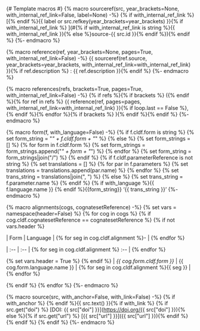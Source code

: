 {# 
 Template macros
 #}
{% macro sourceref(src, year_brackets=None, with_internal_ref_link=False, label=None) -%}
{% if with_internal_ref_link %}[{% endif %}{{ label or src.refkey(year_brackets=year_brackets) }}{% if with_internal_ref_link %}
](#{% if with_internal_ref_link is string %}{{ with_internal_ref_link }}{% else %}source-{{ src.id }}{% endif %}){% endif %}
{%- endmacro %}

{% macro reference(ref, year_brackets=None, pages=True, with_internal_ref_link=False) -%}
{{ sourceref(ref.source, year_brackets=year_brackets, with_internal_ref_link=with_internal_ref_link) }}{% if ref.description %}
: {{ ref.description }}{% endif %}
{%- endmacro %}

{% macro references(refs, brackets=True, pages=True, with_internal_ref_link=False) -%}
{% if refs %}{% if brackets %}
 ({% endif %}{% for ref in refs %}
{{ reference(ref, pages=pages, with_internal_ref_link=with_internal_ref_link) }}{% if loop.last == False %}, {% endif %}{% endfor %}{% if brackets %}
){% endif %}{% endif %}
{%- endmacro %}

{% macro form(f, with_language=False) -%}
{% if f.cldf.form is string %}
    {% set form_string = "_" + f.cldf.form + "_" %}
{% else %}
    {% set form_strings = [] %}
    {% for form in f.cldf.form %}
        {% set form_strings = form_strings.append("_" + form + "_") %}
    {% endfor %}
    {% set form_string = form_strings|join("/") %}
{% endif %}
{% if f.cldf.parameterReference is not string %} 
    {% set translations = [] %}
    {% for par in f.parameters %}
        {% set translations = translations.append(par.name) %}
    {% endfor %}
    {% set trans_string = translations|join(", ") %}
{% else %}
    {% set trans_string = f.parameter.name %}
{% endif %}
{% if with_language %}{{ f.language.name }} {% endif %}{{form_string}} ‘{{ trans_string }}’
{%- endmacro %}

{% macro alignments(cogs, cognatesetReference) -%}
{% set vars = namespace(header=False) %}
{% for cog in cogs %}
{% if cog.cldf.cognatesetReference == cognatesetReference %}
{% if not vars.header %}

| Form | Language | {% for seg in cog.cldf.alignment %}- | {% endfor %}

| :-- | :-- | {% for seg in cog.cldf.alignment %} :-- | {% endfor %}

{% set vars.header = True %}
{% endif %}
| _{{ cog.form.cldf.form }}_ | {{ cog.form.language.name }} | {% for seg in cog.cldf.alignment %}{{ seg }} | {% endfor %}

{% endif %}
{% endfor %}
{%- endmacro %}

{% macro source(src, with_anchor=False, with_link=False) -%}
{% if with_anchor %}<a id="source-{{ src.id }}"> </a>{% endif %}{{ src.text() }}{% if with_link %}
{% if src.get("doi") %}
 [DOI: {{ src["doi"] }}](https://doi.org/{{ src["doi"] }}){% else %}{% if src.get("url") %}
 [{{ src["url"] }}]({{ src["url"] }}){% endif %}
{% endif %}
{% endif %}
{%- endmacro %}
